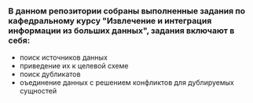 ### В данном репозитории собраны выполненные задания по кафедральному курсу "Извлечение и интеграция информации из больших данных", задания включают в себя:

* поиск источников данных
* приведение их к целевой схеме
* поиск дубликатов
* оъединение данных с решением конфликтов для дублируемых сущностей
